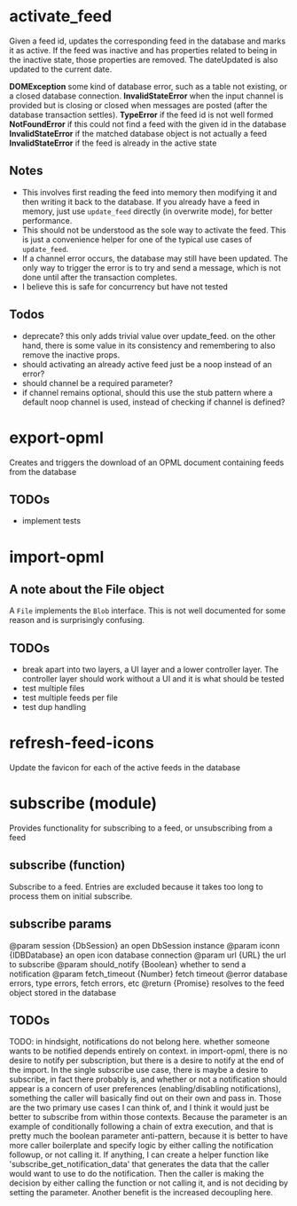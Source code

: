 
# activate_feed
Given a feed id, updates the corresponding feed in the database and marks it as active. If the feed was inactive and has properties related to being in the inactive state, those properties are removed. The dateUpdated is also updated to the current date.

**DOMException** some kind of database error, such as a table not existing, or a closed database connection.
**InvalidStateError** when the input channel is provided but is closing or closed when messages are posted (after the database transaction settles).
**TypeError** if the feed id is not well formed
**NotFoundError** if this could not find a feed with the given id in the database
**InvalidStateError** if the matched database object is not actually a feed
**InvalidStateError** if the feed is already in the active state

## Notes
* This involves first reading the feed into memory then modifying it and then writing it back to the database. If you already have a feed in memory, just use `update_feed` directly (in overwrite mode), for better performance.
* This should not be understood as the sole way to activate the feed. This is just a convenience helper for one of the typical use cases of `update_feed`.
* If a channel error occurs, the database may still have been updated. The only way to trigger the error is to try and send a message, which is not done until after the transaction completes.
* I believe this is safe for concurrency but have not tested

## Todos
* deprecate? this only adds trivial value over update_feed. on the other hand, there is some value in its consistency and remembering to also remove the inactive props.
* should activating an already active feed just be a noop instead of an error?
* should channel be a required parameter?
* if channel remains optional, should this use the stub pattern where a default noop channel is used, instead of checking if channel is defined?

# export-opml
Creates and triggers the download of an OPML document containing feeds from the database

## TODOs
* implement tests

# import-opml

## A note about the File object
A `File` implements the `Blob` interface. This is not well documented for some reason and is surprisingly confusing.

## TODOs
* break apart into two layers, a UI layer and a lower controller layer. The controller layer should work without a UI and it is what should be tested
* test multiple files
* test multiple feeds per file
* test dup handling

# refresh-feed-icons
Update the favicon for each of the active feeds in the database


# subscribe (module)
Provides functionality for subscribing to a feed, or unsubscribing from a feed

## subscribe (function)
Subscribe to a feed.  Entries are excluded because it takes too long to
process them on initial subscribe.

## subscribe params
@param session {DbSession} an open DbSession instance
@param iconn {IDBDatabase} an open icon database connection
@param url {URL} the url to subscribe
@param should_notify {Boolean} whether to send a notification
@param fetch_timeout {Number} fetch timeout
@error database errors, type errors, fetch errors, etc
@return {Promise} resolves to the feed object stored in the database


## TODOs
TODO: in hindsight, notifications do not belong here. whether someone wants
to be notified depends entirely on context. in import-opml, there is no
desire to notify per subscription, but there is a desire to notify at the end
of the import. In the single subscribe use case, there is maybe a desire to
subscribe, in fact there probably is, and whether or not a notification
should appear is a concern of user preferences (enabling/disabling
notifications), something the caller will basically find out on their own and
pass in. Those are the two primary use cases I can think of, and I think it
would just be better to subscribe from within those contexts. Because the
parameter is an example of conditionally following a chain of extra
execution, and that is pretty much the boolean parameter anti-pattern,
because it is better to have more caller boilerplate and specify logic by
either calling the notification followup, or not calling it. If anything, I
can create a helper function like 'subscribe_get_notification_data' that
generates the data that the caller would want to use to do the notification.
Then the caller is making the decision by either calling the function or not
calling it, and is not deciding by setting the parameter. Another benefit is
the increased decoupling here.
